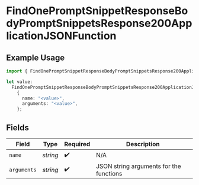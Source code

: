 # FindOnePromptSnippetResponseBodyPromptSnippetsResponse200ApplicationJSONFunction

## Example Usage

```typescript
import { FindOnePromptSnippetResponseBodyPromptSnippetsResponse200ApplicationJSONFunction } from "@orq-ai/node/models/operations";

let value:
  FindOnePromptSnippetResponseBodyPromptSnippetsResponse200ApplicationJSONFunction =
    {
      name: "<value>",
      arguments: "<value>",
    };
```

## Fields

| Field                                   | Type                                    | Required                                | Description                             |
| --------------------------------------- | --------------------------------------- | --------------------------------------- | --------------------------------------- |
| `name`                                  | *string*                                | :heavy_check_mark:                      | N/A                                     |
| `arguments`                             | *string*                                | :heavy_check_mark:                      | JSON string arguments for the functions |